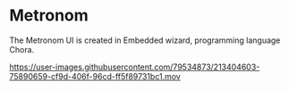 # Metronom
The Metronom UI is created in Embedded wizard, programming language Chora.




https://user-images.githubusercontent.com/79534873/213404603-75890659-cf9d-406f-96cd-ff5f89731bc1.mov


